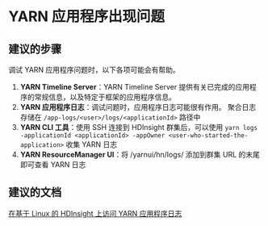 <properties
    pageTitle="I'm having an issues with my YARN application"
    description="YARN 应用程序出现问题"
    service="microsoft.hdinsight"
    resource="clusters"
    authors="bharathsreenivas"
    displayOrder="6"
    selfHelpType="resource"
    supportTopicIds="32511173"
    resourceTags=""
    productPesIds="15078"
    cloudEnvironments="public"
/>


# YARN 应用程序出现问题
<a id="im-having-an-issues-with-my-yarn-application" class="xliff"></a>

## **建议的步骤**
<a id="recommended-steps" class="xliff"></a>
 调试 YARN 应用程序问题时，以下各项可能会有帮助。
 
 1. **YARN Timeline Server**：YARN Timeline Server 提供有关已完成的应用程序的常规信息，以及特定于框架的应用程序信息。
 2. **YARN 应用程序日志**：调试问题时，应用程序日志可能很有作用。 聚合日志存储在 `/app-logs/<user>/logs/<applicationId>` 路径中
 3. **YARN CLI 工具**：使用 SSH 连接到 HDInsight 群集后，可以使用 `yarn logs -applicationId <applicationId> -appOwner <user-who-started-the-application>` 收集 YARN 日志
 4. **YARN ResourceManager UI**：将 /yarnui/hn/logs/ 添加到群集 URL 的末尾即可查看 YARN 日志 
 
## **建议的文档**
<a id="recommended-documents" class="xliff"></a>
[在基于 Linux 的 HDInsight 上访问 YARN 应用程序日志](https://docs.microsoft.com/azure/hdinsight/hdinsight-hadoop-access-yarn-app-logs-linux)<br>


